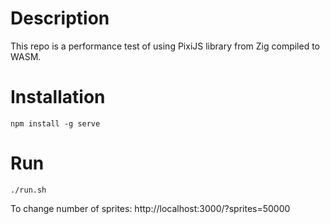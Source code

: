 # Description

This repo is a performance test of using PixiJS library from Zig compiled to WASM.

# Installation

```
npm install -g serve
```

# Run

```
./run.sh
```

To change number of sprites: http://localhost:3000/?sprites=50000
